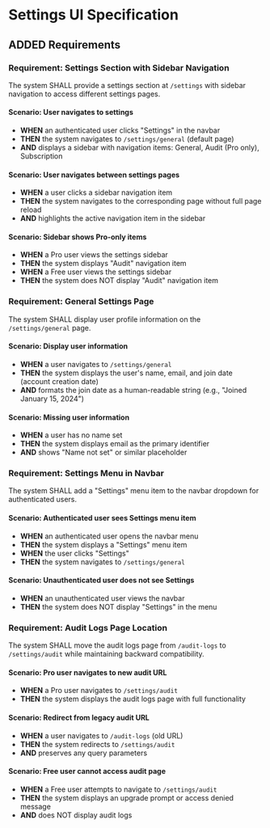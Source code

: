 # Settings UI Specification

## ADDED Requirements

### Requirement: Settings Section with Sidebar Navigation
The system SHALL provide a settings section at `/settings` with sidebar navigation to access different settings pages.

#### Scenario: User navigates to settings
- **WHEN** an authenticated user clicks "Settings" in the navbar
- **THEN** the system navigates to `/settings/general` (default page)
- **AND** displays a sidebar with navigation items: General, Audit (Pro only), Subscription

#### Scenario: User navigates between settings pages
- **WHEN** a user clicks a sidebar navigation item
- **THEN** the system navigates to the corresponding page without full page reload
- **AND** highlights the active navigation item in the sidebar

#### Scenario: Sidebar shows Pro-only items
- **WHEN** a Pro user views the settings sidebar
- **THEN** the system displays "Audit" navigation item
- **WHEN** a Free user views the settings sidebar
- **THEN** the system does NOT display "Audit" navigation item

### Requirement: General Settings Page
The system SHALL display user profile information on the `/settings/general` page.

#### Scenario: Display user information
- **WHEN** a user navigates to `/settings/general`
- **THEN** the system displays the user's name, email, and join date (account creation date)
- **AND** formats the join date as a human-readable string (e.g., "Joined January 15, 2024")

#### Scenario: Missing user information
- **WHEN** a user has no name set
- **THEN** the system displays email as the primary identifier
- **AND** shows "Name not set" or similar placeholder

### Requirement: Settings Menu in Navbar
The system SHALL add a "Settings" menu item to the navbar dropdown for authenticated users.

#### Scenario: Authenticated user sees Settings menu item
- **WHEN** an authenticated user opens the navbar menu
- **THEN** the system displays a "Settings" menu item
- **WHEN** the user clicks "Settings"
- **THEN** the system navigates to `/settings/general`

#### Scenario: Unauthenticated user does not see Settings
- **WHEN** an unauthenticated user views the navbar
- **THEN** the system does NOT display "Settings" in the menu

### Requirement: Audit Logs Page Location
The system SHALL move the audit logs page from `/audit-logs` to `/settings/audit` while maintaining backward compatibility.

#### Scenario: Pro user navigates to new audit URL
- **WHEN** a Pro user navigates to `/settings/audit`
- **THEN** the system displays the audit logs page with full functionality

#### Scenario: Redirect from legacy audit URL
- **WHEN** a user navigates to `/audit-logs` (old URL)
- **THEN** the system redirects to `/settings/audit`
- **AND** preserves any query parameters

#### Scenario: Free user cannot access audit page
- **WHEN** a Free user attempts to navigate to `/settings/audit`
- **THEN** the system displays an upgrade prompt or access denied message
- **AND** does NOT display audit logs
